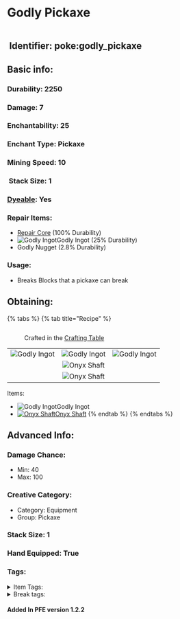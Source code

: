 # Godly Pickaxe

<figure><img src="https://github.com/user-attachments/assets/10deb511-7690-4f33-85cb-08dbaa6850b3" alt=""><figcaption></figcaption></figure>

## <img src="https://minecraft.wiki/images/Name_Tag_JE2_BE2.png?cbdc1" alt="" data-size="line"> Identifier: **poke:godly\_pickaxe** <a href="#identifier" id="identifier"></a>

## Basic info:

### Durability: 2250 <a href="#durability" id="durability"></a>

### Damage: 7 <a href="#damage" id="damage"></a>

### Enchantability: 25 <a href="#enchantability" id="enchantability"></a>

### Enchant Type: Pickaxe <a href="#enchant-type" id="enchant-type"></a>

### Mining Speed: 10 <a href="#mining-speed" id="mining-speed"></a>

### <img src="https://minecraft.wiki/images/Light_Gray_Bundle_JE1_BE1.png?b552e" alt="" data-size="line"> Stack Size: 1

### <img src="https://minecraft.wiki/images/Red_Dye_JE3_BE3.png?fbdd1" alt="" data-size="line">[Dyeable](https://minecraft.wiki/w/Dye#Dyeing_armor): Yes

### Repair Items: <a href="#repair" id="repair"></a>

* [<img src="https://github.com/ItsMePok/PFE/assets/136857747/f15d8501-f297-4a77-b6de-3681297cdb09" alt="" data-size="line">Repair Core](../../items/cores/repair-core.md) (100% Durability)
* <img src="https://github.com/user-attachments/assets/0e423f55-1bf7-4893-a9c2-10b7ba3aab4b" alt="Godly Ingot" data-size="line">Godly Ingot (25% Durability)
* Godly Nugget (2.8% Durability)

### Usage:

* Breaks Blocks that a pickaxe can break

## Obtaining:

{% tabs %}
{% tab title="Recipe" %}
<figure><img src="https://minecraft.wiki/images/thumb/Crafting_Table_JE4_BE3.png/150px-Crafting_Table_JE4_BE3.png?5767f" alt=""><figcaption><p>Crafted in the <a href="https://minecraft.wiki/w/Crafting_Table">Crafting Table</a></p></figcaption></figure>

|                                                                                                 |                                                                                                 |                                                                                                 |
| :---------------------------------------------------------------------------------------------: | :---------------------------------------------------------------------------------------------: | :---------------------------------------------------------------------------------------------: |
| ![Godly Ingot](https://github.com/user-attachments/assets/0e423f55-1bf7-4893-a9c2-10b7ba3aab4b) | ![Godly Ingot](https://github.com/user-attachments/assets/0e423f55-1bf7-4893-a9c2-10b7ba3aab4b) | ![Godly Ingot](https://github.com/user-attachments/assets/0e423f55-1bf7-4893-a9c2-10b7ba3aab4b) |
|                                                                                                 |  ![Onyx Shaft](https://github.com/user-attachments/assets/a3414dac-2ab0-4f48-9401-e1724dc29e06) |                                                                                                 |
|                                                                                                 |  ![Onyx Shaft](https://github.com/user-attachments/assets/a3414dac-2ab0-4f48-9401-e1724dc29e06) |                                                                                                 |

Items:

* <img src="https://github.com/user-attachments/assets/0e423f55-1bf7-4893-a9c2-10b7ba3aab4b" alt="Godly Ingot" data-size="line">Godly Ingot
* [<img src="https://github.com/user-attachments/assets/a3414dac-2ab0-4f48-9401-e1724dc29e06" alt="Onyx Shaft" data-size="line">Onyx Shaft](../../items/crafting-components/onyx-shaft.md)
{% endtab %}
{% endtabs %}

## Advanced Info:

### Damage Chance:

* Min: 40
* Max: 100

### Creative Category:

* Category: Equipment
* Group: Pickaxe

### Stack Size: 1 <a href="#stack-size" id="stack-size"></a>

### Hand Equipped: True <a href="#hand-equipped" id="hand-equipped"></a>

### Tags:

<details>

<summary>Item Tags:</summary>

* minecraft:is\_pickaxe
* minecraft:digger
* minecraft:is\_tool
* pfe:pickaxe

</details>

<details>

<summary>Break tags:</summary>

* pickaxe
* stone
* metal
* rail
* stone\_pick\_diggable
* wood\_pick\_diggable
* iron\_pick\_diggable
* minecraft:wood\_tier\_destructible
* minecraft:stone\_tier\_destructible
* minecraft:gold\_tier\_destructible
* minecraft:iron\_tier\_destructible
* minecraft:diamond\_tier\_destructible
* minecraft:netherite\_tier\_destructible
* minecraft:is\_pickaxe\_item\_destructible

</details>

#### Added In PFE version 1.2.2
